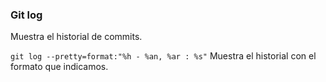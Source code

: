 ### Git log
Muestra el historial de commits.

`git log --pretty=format:"%h - %an, %ar : %s"`
Muestra el historial con el formato que indicamos.
